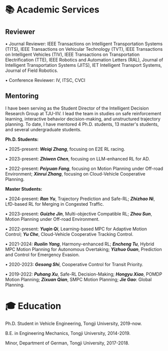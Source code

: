 # 📚 Academic Services 
## **Reviewer**
• Journal Reviewer: IEEE Transactions on Intelligent Transportation Systems (TITS), IEEE Transactions on Vehicular Technology (TVT), IEEE Transactions on Intelligent Vehicles (TIV), IEEE Transactions on Transportation Electrification (TTE), IEEE Robotics and Automation Letters (RAL), Journal of Intelligent Transportation Systems (JITS), IET Intelligent Transport Systems, Journal of Field Robotics.

• Conference Reviewer: IV, ITSC, CVCI

## **Mentoring**
I have been serving as the Student Director of the Intelligent Decision Research Group at TJU-IIV. I lead the team in studies on safe reinforcement learning, interactive behavior decision-making, and unstructured trajectory planning. To date, I have mentored 4 Ph.D. students, 13 master's students, and several undergraduate students.

**Ph.D. Students:**

• 2025-present: ***Weiqi Zhang***, focusing on E2E RL racing.

• 2023-present: ***Zhiwen Chen***, focusing on LLM-enhanced RL for AD.

• 2022-present: ***Peiyuan Fang***, focusing on Motion Planning under Off-road Environment; ***Xinrui Zhang***, focusing on Cloud-Vehicle Cooperative Planning.

**Master Students:**

• 2024-present: ***Ran Yu***, Trajectory Prediction and Safe-RL; ***Zhizhao Ni***, LfD-based RL for Merging in Congested Traffic.

• 2023-present: ***Guizhe Jin***, Multi-objective Compatible RL; ***Zhou Sun***, Motion Planning under Off-road Environment.

• 2022-present: ***Yuqin Qi***, Learning-based MPC for Adaptive Motion Control; ***Yu Che***, Cloud-Vehicle Cooperative Tracking Control.

• 2021-2024: ***Ruolin Yang***, Harmony-enhanced RL; ***Encheng Tu***, Hybrid MPC Motion Planning for Autonomous Overtaking; ***Yizhuo Guan***, Prediction and Control for Emergency Evasion.

• 2020-2023: ***Gesong Shi***, Cooperative Control for Transit Priority.

• 2019-2022: ***Puhang Xu***, Safe-RL Decision-Making; ***Hongyu Xiao***, POMDP Motion Planning; ***Zixuan Qian***, SMPC Motion Planning; ***Jie Gao***: Global Planning.

# 🎓 Education
Ph.D. Student in Vehicle Engineering, Tongji University, 2019-now.

B.E. in Engineering Mechanics, Tongji University, 2014-2019.

Minor, Department of German, Tongji University, 2017-2018.

